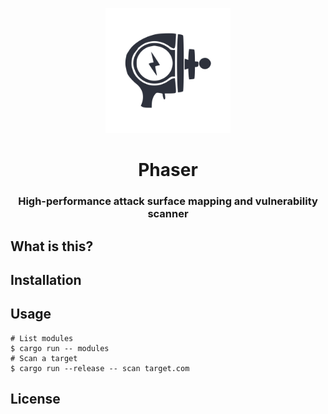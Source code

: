 <p align="center">
  <img alt="Bloom logo" src="./phaser.svg" height="200" />
  <h1 align="center">Phaser</h1>
  <h3 align="center">High-performance attack surface mapping and vulnerability scanner</h3>
</p>



## What is this?



## Installation


## Usage


```shell
# List modules
$ cargo run -- modules
# Scan a target
$ cargo run --release -- scan target.com
```


## License
